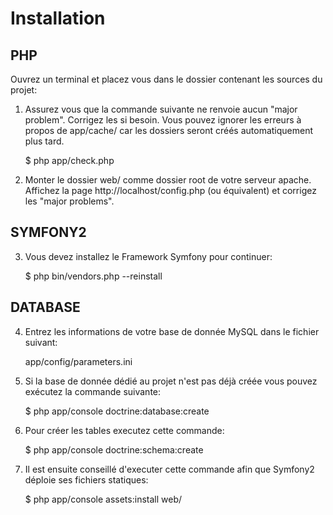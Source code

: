 Installation
============

PHP
---

Ouvrez un terminal et placez vous dans le dossier contenant les sources du projet:

1) Assurez vous que la commande suivante ne renvoie aucun "major problem". Corrigez les si besoin. Vous pouvez ignorer les erreurs à propos de app/cache/ car les dossiers seront créés automatiquement plus tard.

    $ php app/check.php

2) Monter le dossier web/ comme dossier root de votre serveur apache. Affichez la page http://localhost/config.php (ou équivalent) et corrigez les "major problems".

SYMFONY2
--------

3) Vous devez installez le Framework Symfony pour continuer:

    $ php bin/vendors.php --reinstall


DATABASE
--------

4) Entrez les informations de votre base de donnée MySQL dans le fichier suivant:

    app/config/parameters.ini

5) Si la base de donnée dédié au projet n'est pas déjà créée vous pouvez exécutez la commande suivante:

    $ php app/console doctrine:database:create

6) Pour créer les tables executez cette commande:

    $ php app/console doctrine:schema:create

7) Il est ensuite conseillé d'executer cette commande afin que Symfony2 déploie ses fichiers statiques:

    $ php app/console assets:install web/